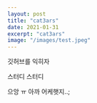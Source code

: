 ```yaml
---
layout: post
title: "cat3ars"
date: 2021-01-31
excerpt: "cat3ars"
image: "/images/test.jpeg"
---
```


깃허브를 익히자

스터디 스터디

으앙 ㅠ 아까 어케햇지..;
